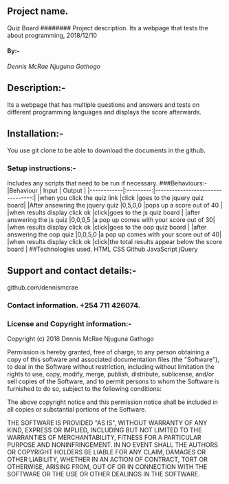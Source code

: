 ## Project name.
Quiz Board
######## Project description.
Its a webpage that tests the about programming, 2018/12/10
#### By:-
*Dennis McRae Njuguna Gathogo*
## Description:-
Its a webpage that has multiple questions and answers and tests on different programming languages and displays the score afterwards.
## Installation:-
You use git clone to be able to download the documents in the github.
###  Setup instructions:-
Includes any scripts that need to be run if necessary.
###Behaviours:-
|Behaviour   | Input     |  Output |
|------------|:---------:|---------------------------------:|
|when you click the quiz link |click |goes to the jquery quiz board|
|After ansewring the jquery quiz |0,5,0,0 |pops up a score out of 40  |
|when results display click ok  |click|goes to the js quiz board     |
|after answering the js quiz  |0,0,0,5 |a pop up comes with your score out of 30|
|when results display click ok  |click|goes to the oop quiz board     |
|after answering the oop quiz  |0,0,5,0 |a pop up comes with your score out of 40|
|when results display click ok  |click|the total results appear below the score board    |
##Technologies used.
HTML
CSS
Github
JavaScript
jQuery

## Support and contact details:-
github.com/dennismcrae
### Contact information.  +254 711 426074.
### License and Copyright information:-
Copyright (c) 2018 Dennis McRae Njuguna Gathogo

Permission is hereby granted, free of charge, to any person obtaining a copy
of this software and associated documentation files (the "Software"), to deal
in the Software without restriction, including without limitation the rights
to use, copy, modify, merge, publish, distribute, sublicense, and/or sell
copies of the Software, and to permit persons to whom the Software is
furnished to do so, subject to the following conditions:

The above copyright notice and this permission notice shall be included in all
copies or substantial portions of the Software.

THE SOFTWARE IS PROVIDED "AS IS", WITHOUT WARRANTY OF ANY KIND, EXPRESS OR
IMPLIED, INCLUDING BUT NOT LIMITED TO THE WARRANTIES OF MERCHANTABILITY,
FITNESS FOR A PARTICULAR PURPOSE AND NONINFRINGEMENT. IN NO EVENT SHALL THE
AUTHORS OR COPYRIGHT HOLDERS BE LIABLE FOR ANY CLAIM, DAMAGES OR OTHER
LIABILITY, WHETHER IN AN ACTION OF CONTRACT, TORT OR OTHERWISE, ARISING FROM,
OUT OF OR IN CONNECTION WITH THE SOFTWARE OR THE USE OR OTHER DEALINGS IN THE
SOFTWARE.
